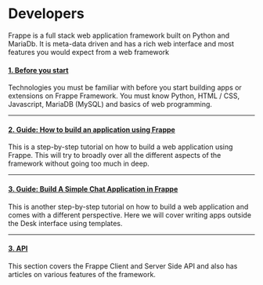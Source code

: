 # Developers

<p class="lead">Frappe is a full stack web application framework built on Python and MariaDb. It is meta-data driven and has a rich web interface and most features you would expect from a web framework</p>

#### [1. Before you start](/developers/tutorials)

Technologies you must be familiar with before you start building apps or extensions on Frappe Framework. You must know Python, HTML / CSS, Javascript, MariaDB (MySQL) and basics of web programming.

---

#### [2. Guide: How to build an application using Frappe](/developers/guide)

This is a step-by-step tutorial on how to build a web application using Frappe. This will try to broadly over all the different aspects of the framework without going too much in deep.

---

#### [3. Guide: Build A Simple Chat Application in Frappe](/developers/guide-chat)

This is another step-by-step tutorial on how to build a web application and comes with a different perspective. Here we will cover writing apps outside the Desk interface using templates.

---

#### [3. API](/developers/api)

This section covers the Frappe Client and Server Side API and also has articles on various features of the framework.
